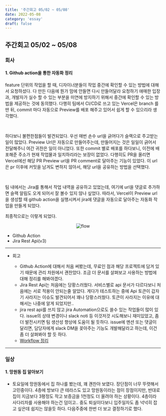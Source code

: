 ```yaml
---
title: '주간회고 05/02 ~ 05/08'
date: 2022-05-08
category: 'essay'
draft: false
---
```


## 주간회고 05/02 ~ 05/08

### 회사

#### 1. Github action을 통한 자동화 정리

feature 단위의 작업을 할 때, 디자이너분들이 작업 중간에 확인할 수 있는 방법에 대해서 요청하셨다. 다 만든 다음에 뭔가 맘에 안들면 다시 만들어달라 요청하기 애매한 입장과, 개발자가 실수 할 수 있는 부분을 미연에 방지하기 위해서 중간에 확인할 수 있는 방법을 제공하는 것에 동의했다. 다행히 팀에서 CI/CD로 쓰고 있는 Vercel은 branch 를 딴 뒤, commit 마다 자동으로 Preview를 배포 해주고 있어서 쉽게 할 수 있으리라 생각했다.

<br/>

하다보니 불편한점들이 발견되었다. 우선 매번 손수 url을 긁어다가 슬랙으로 주고받는 일이 많았다. Preview Url은 자동으로 만들어주는데, 만들어지는 것은 일일이 긁어서 전달해주니 여간 귀찬은 일이 아니었다. 또한 commit 별로 배포를 하다보니, 이전에 배포해준 주소가 현재 작업물과 일치하리라는 보장이 없었다. 다행히도 PR을 올리면 Vercel에선 해당 PR Preview url을 PR comment로 달아주는 기능이 있었다. 이 url은 pr 이후에 커밋을 남겨도 변하지 않아서, 해당 url을 공유하는 방법을 선택했다.

<br/>

팀 내에서는 Jira를 통해서 작업 내역을 공유하고 있었는데, 여기에 url을 댓글로 추가하면 슬랙 알림도 오게 되어서 잘 볼수 있지 않나 싶었다. 따라서, Vercel이 Preview url을 생성할 때 github action을 실행시켜서 jira에 댓글을 자동으로 달아주는 자동화 작업을 만들게 되었다.

최종적으로는 이렇게 되었다.

<div style="text-align: center;">
<img style="max-width: 600px;" alt="flow" src="https://user-images.githubusercontent.com/34129711/167281325-bd251fce-4cc8-47b1-a2b5-d64776435a0e.png">
</div>

- Github Action
- Jira Rest Api(v3)

---

- 회고

  - Github Action에 대해서 처음 써봤는데, 무료인 점과 해당 프로젝트에 담겨 있기 때문에 관리 차원에서 괜찬았다. 조금 더 문서를 살펴보고 사용하는 방법에 대해 정리를 해봐야겠다.
  - Jira Rest Api는 처음에는 당황스러웠다. 서비스별로 api 문서가 다르다보니 처음에는 서로 적용이 안되는줄 알았다. 게다가 테스트하는 중에 Api 토큰이 갑자기 사라지는 이슈도 발견되어서 꽤나 당황스러웠다. 토큰이 사라지는 이유에 대해서는 나중에 알게 되었지만..
  - jira rest api를 쓰지 않고 jira Automation으로도 쓸수 있는 작업들이 많이 있다. issue의 상태 변경이나 slack noti 등 이것저것 시도해보니 재미있었고, 좀 더 발전시키면 팀 생산성 향상에 도움이 될 듯하다. issue에 멘션 또는 댓글이 달리면, 담당자에게 slack DM을 꽂아주는 기능도 개발해달라고 하는데, 이건 좀 더 살펴봐야 할 듯 하다.
  - [Workflow 정리](https://seunghun89.notion.site/Design-Review-4712291a762d4d4da683f5e14ecc1e86)

---

### 일상

#### 1. 망원동 집 알아보기

- 토요일에 망원동에서 집 하나를 봤는데, 꽤 괜찬아 보였다. 장단점이 너무 뚜렷해서 고민중이다. 4층에 방보다 큰 테라스도 있고 망원동이라는 점이 장점이지만, 반대로 집이 지금보다 3평정도 작고 보증금을 1천정도 더 올려야 하는 상황이다. 4층이라 사다리차를 사용해야 하는건 덤이고.. 중도 퇴실이다보니 입주일자도 좀 넉넉히 잡고 싶은데 쉽지는 않을듯 하다. 다음주중에 한번 더 보고 결정하기로 했다.
